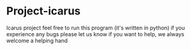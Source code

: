Project-icarus
==============

Icarus project
feel free to run this program (it's written in python)
if you experience any bugs please let us know
if you want to help, we always welcome a helping hand
